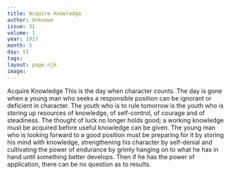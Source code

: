```yaml
---
title: Acquire Knowledge
author: Unknown
issue: 31
volume: 1
year: 1917
month: 5
day: VI
tags:
layout: page.njk
image:
---
```

Acquire Knowledge   This is the day when character counts. The day is gone when a young man who seeks a responsible position can be ignorant or deficient in character. The youth who is to rule tomorrow is the youth who is storing up resources of knowledge, of self-control, of courage and of steadiness.   The thought of luck no longer holds good; a working knowledge must be acquired before useful knowledge can be given. The young man who is looking forward to a good position must be preparing for it by storing his mind with knowledge, strengthening his character by self-denial and cultivating the power of endurance by grimly hanging on to what he has in hand until something better develops. Then if he has the power of application, there can be no question as to results.   



